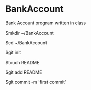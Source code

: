 BankAccount
===========

Bank Account program written in class


$mkdir ~/BankAccount

$cd ~/BankAccount

$git init

$touch README

$git add README

$git commit -m 'first commit'
